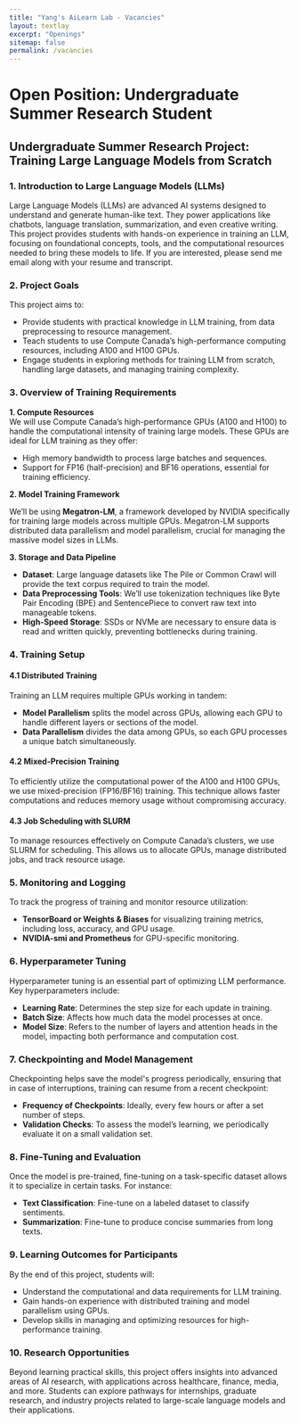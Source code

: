 ```yaml
---
title: "Yang's AiLearn Lab - Vacancies"
layout: textlay
excerpt: "Openings"
sitemap: false
permalink: /vacancies
---
```



#  Open Position: Undergraduate Summer Research Student
## Undergraduate Summer Research Project: Training Large Language Models from Scratch 

### 1. Introduction to Large Language Models (LLMs)  
Large Language Models (LLMs) are advanced AI systems designed to understand and generate human-like text. They power applications like chatbots, language translation, summarization, and even creative writing. This project provides students with hands-on experience in training an LLM, focusing on foundational concepts, tools, and the computational resources needed to bring these models to life. If you are interested, please send me email along with your resume and transcript.

### 2. Project Goals  
This project aims to:

- Provide students with practical knowledge in LLM training, from data preprocessing to resource management.
- Teach students to use Compute Canada’s high-performance computing resources, including A100 and H100 GPUs.
- Engage students in exploring methods for training LLM from scratch, handling large datasets, and managing training complexity.

### 3. Overview of Training Requirements

**1. Compute Resources**  
We will use Compute Canada’s high-performance GPUs (A100 and H100) to handle the computational intensity of training large models. These GPUs are ideal for LLM training as they offer:

- High memory bandwidth to process large batches and sequences.
- Support for FP16 (half-precision) and BF16 operations, essential for training efficiency.

**2. Model Training Framework**  

We’ll be using **Megatron-LM**, a framework developed by NVIDIA specifically for training large models across multiple GPUs. Megatron-LM supports distributed data parallelism and model parallelism, crucial for managing the massive model sizes in LLMs.

**3. Storage and Data Pipeline**  

- **Dataset**: Large language datasets like The Pile or Common Crawl will provide the text corpus required to train the model.
- **Data Preprocessing Tools**: We’ll use tokenization techniques like Byte Pair Encoding (BPE) and SentencePiece to convert raw text into manageable tokens.
- **High-Speed Storage**: SSDs or NVMe are necessary to ensure data is read and written quickly, preventing bottlenecks during training.

### 4. Training Setup

#### 4.1 Distributed Training
Training an LLM requires multiple GPUs working in tandem:

- **Model Parallelism** splits the model across GPUs, allowing each GPU to handle different layers or sections of the model.
- **Data Parallelism** divides the data among GPUs, so each GPU processes a unique batch simultaneously.

#### 4.2 Mixed-Precision Training  
To efficiently utilize the computational power of the A100 and H100 GPUs, we use mixed-precision (FP16/BF16) training. This technique allows faster computations and reduces memory usage without compromising accuracy.

#### 4.3 Job Scheduling with SLURM  
To manage resources effectively on Compute Canada’s clusters, we use SLURM for scheduling. This allows us to allocate GPUs, manage distributed jobs, and track resource usage.

### 5. Monitoring and Logging

To track the progress of training and monitor resource utilization:

- **TensorBoard or Weights & Biases** for visualizing training metrics, including loss, accuracy, and GPU usage.
- **NVIDIA-smi and Prometheus** for GPU-specific monitoring.

### 6. Hyperparameter Tuning

Hyperparameter tuning is an essential part of optimizing LLM performance. Key hyperparameters include:

- **Learning Rate**: Determines the step size for each update in training.
- **Batch Size**: Affects how much data the model processes at once.
- **Model Size**: Refers to the number of layers and attention heads in the model, impacting both performance and computation cost.

### 7. Checkpointing and Model Management

Checkpointing helps save the model's progress periodically, ensuring that in case of interruptions, training can resume from a recent checkpoint:

- **Frequency of Checkpoints**: Ideally, every few hours or after a set number of steps.
- **Validation Checks**: To assess the model’s learning, we periodically evaluate it on a small validation set.

### 8. Fine-Tuning and Evaluation

Once the model is pre-trained, fine-tuning on a task-specific dataset allows it to specialize in certain tasks. For instance:

- **Text Classification**: Fine-tune on a labeled dataset to classify sentiments.
- **Summarization**: Fine-tune to produce concise summaries from long texts.

### 9. Learning Outcomes for Participants  
By the end of this project, students will:

- Understand the computational and data requirements for LLM training.
- Gain hands-on experience with distributed training and model parallelism using GPUs.
- Develop skills in managing and optimizing resources for high-performance training.

### 10. Research Opportunities  
Beyond learning practical skills, this project offers insights into advanced areas of AI research, with applications across healthcare, finance, media, and more. Students can explore pathways for internships, graduate research, and industry projects related to large-scale language models and their applications. 


<!---
# Open positions

**We are currently open for PhD and postdoc applications related to our ERC CoG grant. The positions are mostly related to the Electron Pair Microscopy projects.**

We are  looking for new group members with passion, talent, and grit!

You will have the chance to work on the grand challenges of condensed matter physics, often at the interface of instrumental design and new physics. You will be involved in determining the important and interesting questions, creating and improving instrumental setups, performing measurements, and making discoveries.

### Past open positions

You find the past job openings here:
[Opening 1]({{ site.baseurl }}/downloads/GeneralPostdoc_2019_v01.pdf),
[Opening 2]({{ site.baseurl }}/downloads/PPMS_PhD_2019_v01.pdf),
[Opening 3]({{ site.baseurl }}/downloads/PD.pdf),
[Opening 4]({{ site.baseurl }}/downloads/PHD1.pdf),
[Opening 5]({{ site.baseurl }}/downloads/PHD2.pdf).

### Applications for PhD and Postdoc positions
If you are interested in working with us as a PhD student or postdoc, please send me an [email](mailto:milan.allan@gmail.com). State briefly why you are interested and attach a CV, including information about the grades you had as an undergraduate. No need for a separate cover letter or certificates. **Important**: please insert _"Application PhD"_ or _"Application Postdoc"_ in the subject line. If you are applying to a specific advertisement, note this in your email.

We especially welcome postdocs with fellowships. I'd be happy to support you, also after you apply to our group. Take a look at the [veni fellowship](https://www.nwo.nl/en/calls/nwo-talent-programme-veni-science-domain) or the Marie Curie fellowship (currently closed, next deadline probably Fall 2021, [here is last years call]({{ site.baseurl }}/downloads/h2020-wp1820-msca_en.pdf)). In many country, there are also fellowships available for outdoing postdocs.**


### Master projects for Leiden University students
If you are a Master student at Leiden University looking for a Master project, contact me (or any group member) per email or stop by my office.

### Bsc / Master students from elsewhere
If you are interested in pursuing a Master degree at Leiden University, see [mastersinleiden.nl](http://www.mastersinleiden.nl/programmes/physics/en/introduction). Sometimes, we take master students or summer interns if we get exceptional applicants (this usually means very good grades and a personal recommendation).


<figure>
<img src="{{ site.url }}{{ site.baseurl }}/images/picpic/Gallery/DSC_0696.jpg" width="95%">
</figure>
-->
